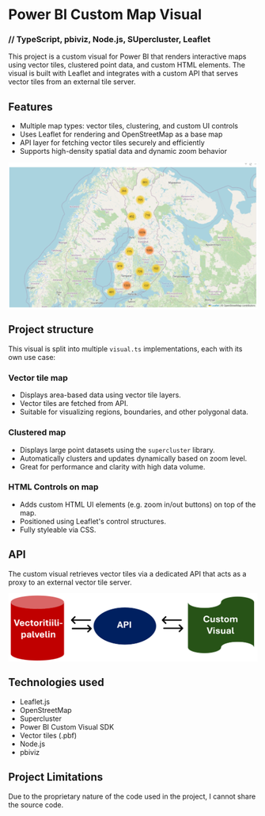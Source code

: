 # Power BI Custom Map Visual
### // TypeScript, pbiviz, Node.js, SUpercluster, Leaflet 

This project is a custom visual for Power BI that renders interactive maps using vector tiles, clustered point data, and custom HTML elements. The visual is built with Leaflet and integrates with a custom API that serves vector tiles from an external tile server.

## Features

- Multiple map types: vector tiles, clustering, and custom UI controls
- Uses Leaflet for rendering and OpenStreetMap as a base map
- API layer for fetching vector tiles securely and efficiently
- Supports high-density spatial data and dynamic zoom behavior

<div style="display: flex; justify-content: space-between; align-items: center;">
  <img src="dokumentti1.png" alt="map" width="700">
</div>

## Project structure

This visual is split into multiple `visual.ts` implementations, each with its own use case:

### Vector tile map

- Displays area-based data using vector tile layers.
- Vector tiles are fetched from API.
- Suitable for visualizing regions, boundaries, and other polygonal data.

### Clustered map

- Displays large point datasets using the `supercluster` library.
- Automatically clusters and updates dynamically based on zoom level.
- Great for performance and clarity with high data volume.

### HTML Controls on map

- Adds custom HTML UI elements (e.g. zoom in/out buttons) on top of the map.
- Positioned using Leaflet's control structures.
- Fully styleable via CSS.

## API

The custom visual retrieves vector tiles via a dedicated API that acts as a proxy to an external vector tile server.

<div style="display: flex; justify-content: space-between; align-items: center;">
  <img src="dokumentaatio9.png" alt="API" width="800">
</div>

## Technologies used

* Leaflet.js
* OpenStreetMap
* Supercluster
* Power BI Custom Visual SDK
* Vector tiles (.pbf)
* Node.js
* pbiviz

## Project Limitations
Due to the proprietary nature of the code used in the project, I cannot share the source code.
